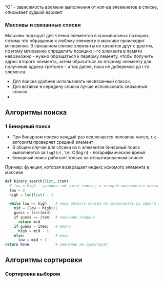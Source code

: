 "O" - зависимость времени выполнения от кол-ва элеменетов в списке, описывает худший вариант
### Массивы и связанные списки
Массивы подходят для чтения элементов в произвольных позициях, потому что обращение к любому элементу в массиве происходит мгновенно. В связанном списке элементы не хранятся друг с другом, поэтому мгновенно определить позицию i-го элемента в памяти невозможно - нужно обращаться к первому 
лементу, чтобы получить адрес второго элемента, затем обратиться ко второму элементу для получения адреса третьего - и так далее, пока не доберемся до i-го элемента.

- Для поиска удобнее использовать несвязанный список.
- Для вставки в середину списка лучше использовать связанный список
- 

## Алгоритмы поиска
### 1 Бинарный поиск
- При бинарном поиске каждый раз исключается половина чисел, т.к. алгоритм проверяет средний элемент
- В общем случае для cпсика из n элементов бинарный поиск выполняется за `log2(n)`, т.е. O(log n) - логарифмическое время 
- Бинарный поиск работает только на отсортированном списке

Пример: функция, которая возвращает индекс искомого элемента в массиве
```python
def binary_search(list, item)
  # low и high - границы той части списка, в которой выполняется поиск
  low = 0
  high = len(list) - 1

  while low <= high    # пока область поиска не сократилась до одного элемента, проверяем средний элемент
    mid = (low + high)/2
    guess = list[mid]
    if guess == item:  # значение найдено
      return mid
    if guess > item:   # много
      high = mid - 1
    else:              # мало
      low = mid + 1
return None            # значение не существует
```

## Алгоритмы сортировки
### Сортировка выбором
